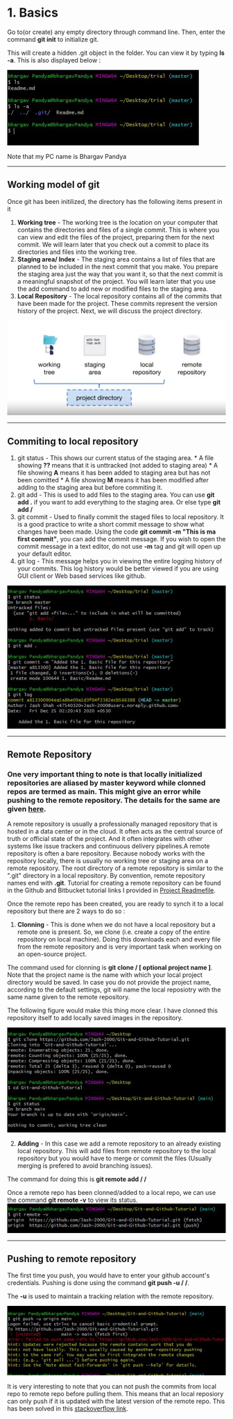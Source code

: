 # 1. Basics
Go to(or create) any empty directory through command line. Then, enter the command **git init** to initialize git. 

This will create a hidden .git object in the folder. You can view it by typing **ls -a**. This is also displayed below : 

![ls -a](https://github.com/Jash-2000/Git-and-Github-Tutorial/blob/main/1.%20Basics/git%20object.JPG)

Note that my PC name is Bhargav Pandya

---

## Working model of git

Once git has been initilized, the directory has the following items present in it 
  1. **Working tree** - The working tree is the location on your computer that contains the directories and files of a single commit. This is where you can view and edit the files of the project, preparing them for the next commit. We will learn later that you check out a commit to place its directories and files into the working tree.
  2. **Staging area/ Index** - The staging area contains a list of files that are planned to be included in the next commit that you make. You prepare the staging area just the way that you want it, so that the next commit is a meaningful snapshot of the project. You will learn later that you use the add command to add new or modified files to the staging area.
  3. **Local Repository** - The local repository contains all of the commits that have been made for the project. These commits represent the version history of the project. Next, we will discuss the project directory.

![git object](https://github.com/Jash-2000/Git-and-Github-Tutorial/blob/main/1.%20Basics/git_locations.JPG)

---

## Commiting to local repository

  1. git status - This shows our current status of the staging area. 
    * A file showing **??** means that it is unttracked (not added to staging area)
    * A file showing **A** means it has been added to staging area but has not been comitted
    * A file showing **M** means it has been modified after adding to the staging area but before commiting it.
  2. git add - This is used to add files to the staging area. You can use **git add .** if you want to add everything to the staging area. Or else type **git add /<filename/>**
  3. git commit - Used to finally commit the staged files to local repository. It is a good practice to write a short commit message to show what changes have been made. Using the code **git commit -m "This is ma first commit"**, you can add the commit message. If you wish to open the commit message in a text editor, do not use **-m** tag and git will open up your default editor. 
  4. git log - This message helps you in viewing the entire logging history of your commits. This log history would be better viewed if you are using GUI client or Web based services like github.  
  
  ![Git Basics](https://github.com/Jash-2000/Git-and-Github-Tutorial/blob/main/1.%20Basics/git_basics.JPG)

---

## Remote Repository
### One very important thing to note is that locally initialized repositories are aliased by **master** keyword while clonned repos are termed as **main**. This might give an error while pushing to the remote repository. The details for the same are given [here](https://github.com/github/renaming).

A remote repository is usually a professionally managed repository that is hosted in a data center or in the cloud. It often acts as the central source of truth or official state of the project. And it often integrates with other systems like issue trackers and continuous delivery pipelines.A remote repository is often a bare repository. Because nobody works with the repository locally, there is usually no working tree or staging area on a remote repository. The root directory of a remote repository is similar to the ".git" directory in a local repository. By convention, remote repository names end with **.git**. Tutorial for creating a remote repository can be found in the Github and Bitbucket tutorial links I provided in [Project Readmefile](https://github.com/Jash-2000/Git-and-Github-Tutorial/blob/main/README.md).
 
Once the remote repo has been created, you are ready to synch it to a local repository but there are 2 ways to do so :

  1. **__Clonning__** - This is done when we do not have a local repository but a remote one is present. So, we clone (i.e. create a copy of the entire repository on local machine). Doing this downloads each and every file from the remote repository and is very important task when working on an open-source project.
  
  The command used for clonning is **git clone /<url for cloning/> [ optional project name ]**. Note that the project name is the name with which your local project directory would be saved. In case you do not provide the project name, according to the default settings, git will name the local reposiotry with the same name given to the remote repository.
  
  The following figure would make this thing more clear. I have clonned this repository itself to add locally saved images in the repository.
  
  ![git clone](https://github.com/Jash-2000/Git-and-Github-Tutorial/blob/main/1.%20Basics/git_clone.JPG)
  
  2. **__Adding__** - In this case we add a remote repository to an already existing local repository. This will add files from remote repository to the local repository but you would have to merge or commit the files (Usually merging is prefered to avoid branching issues).   
  
  The command for doing this is **git remote add /<alias name for remote repo/> /<url/>** 
  

Once a remote repo has been clonned/added to a local repo, we can use the command **git remote -v** to view its status. 
![Verbose](https://github.com/Jash-2000/Git-and-Github-Tutorial/blob/main/1.%20Basics/verbose.JPG)

---

## Pushing to remote repository

The first time you push, you would have to enter your github account's credentials. 
Pushing is done using the command **git push -u /<alias of remote repository/> /<branch name that you are commiting to/>**.

The **-u** is used to maintain a tracking relation with the remote repository.  

![push to remote](https://github.com/Jash-2000/Git-and-Github-Tutorial/blob/main/1.%20Basics/push.JPG)

It is very interesting to note that you can not push the commits from local repo to remote repo before pulling them. This means that an local reposiory can only push if it is updated with the latest version of the remote repo. This has been solved in this [stackoverflow link](https://stackoverflow.com/questions/28429819/rejected-master-master-fetch-first).



